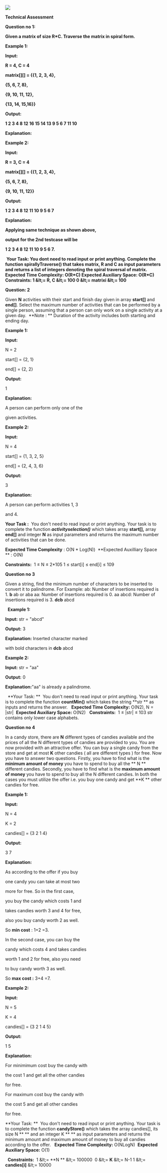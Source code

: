 ![](RackMultipart20210529-4-1b2jqa8_html_5eaf5f6bfe489e70.jpg)

**Technical Assessment**

**Question no 1:**

**Given a matrix of size R\*C. Traverse the matrix in spiral form.**

**Example 1:**

**Input:**

**R = 4, C = 4**

**matrix[][] = {{1, 2, 3, 4},**

  **{5, 6, 7, 8},**

  **{9, 10, 11, 12},**

  **{13, 14, 15,16}}**

**Output:**

**1 2 3 4 8 12 16 15 14 13 9 5 6 7 11 10**

**Explanation:**

**Example 2:**

**Input:**

**R = 3, C = 4**

**matrix[][] = {{1, 2, 3, 4},**

  **{5, 6, 7, 8},**

  **{9, 10, 11, 12}}**

**Output:**

**1 2 3 4 8 12 11 10 9 5 6 7**

**Explanation:**

**Applying same technique as shown above,**

**output for the 2nd testcase will be**

**1 2 3 4 8 12 11 10 9 5 6 7.**

 **Your Task: You dont need to read input or print anything. Complete the function spirallyTraverse() that takes matrix, R and C as input parameters and returns a list of integers denoting the spiral traversal of matrix.   Expected Time Complexity: O(R\*C) Expected Auxiliary Space: O(R\*C)  Constraints: 1 \&lt;= R, C \&lt;= 100 0 \&lt;= matrixi \&lt;= 100**

**Question: 2**

Given  **N**  activities with their start and finish day given in array **start[]** and **end[]**. Select the maximum number of activities that can be performed by a single person, assuming that a person can only work on a single activity at a given day.  **Note : ** Duration of the activity includes both starting and ending day.

**Example 1:**

**Input:**

N = 2

start[] = {2, 1}

end[] = {2, 2}

**Output:**

1

**Explanation:**

A person can perform only one of the

given activities.

**Example 2:**

**Input:**

N = 4

start[] = {1, 3, 2, 5}

end[] = {2, 4, 3, 6}

**Output:**

3

**Explanation:**

A person can perform activities 1, 3

and 4.

**Your Task :**  You don&#39;t need to read input or print anything. Your task is to complete the function _**activityselection()**_ which takes array **start[],** array **end[]** and integer  **N**  as input parameters and returns the maximum number of activities that can be done.

**Expected Time Complexity**  : O(N \* Log(N))  **Expected Auxilliary Space ** : O(N)

**Constraints:**  1 ≤ N ≤ 2\*105 1 ≤ start[i] ≤ end[i] ≤ 109

**Question no 3**

Given a string, find the minimum number of characters to be inserted to convert it to palindrome. For Example: ab: Number of insertions required is 1.  **b** ab or aba aa: Number of insertions required is 0. aa abcd: Number of insertions required is 3.  **dcb** abcd

  **Example 1:**

**Input:** str = &quot;abcd&quot;

**Output:** 3

**Explanation:** Inserted character marked

with bold characters in **dcb** abcd

**Example 2:**

**Input:** str = &quot;aa&quot;

**Output:** 0

**Explanation:**&quot;aa&quot; is already a palindrome.

  **Your Task:  **  You don&#39;t need to read input or print anything. Your task is to complete the function **countMin()** which takes the string  **str ** as inputs and returns the answer.   **Expected Time Complexity:**  O(N2), N = |str|  **Expected Auxiliary Space:**  O(N2)   **Constraints:**  1 ≤ |str| ≤ 103 str contains only lower case alphabets.

**Question no 4**

In a candy store, there are  **N**  different types of candies available and the prices of all the N different types of candies are provided to you. You are now provided with an attractive offer. You can buy a single candy from the store and get at most  **K**  other candies ( all are different types ) for free. Now you have to answer two questions. Firstly, you have to find what is the  **minimum amount of money**  you have to spend to buy all the ** N ** different candies. Secondly, you have to find what is the  **maximum amount of money**  you have to spend to buy all the N different candies. In both the cases you must utilize the offer i.e. you buy one candy and get  **K ** other candies for free.

**Example 1:**

**Input:**

N = 4

K = 2

candies[] = {3 2 1 4}

**Output:**

3 7

**Explanation:**

As according to the offer if you buy

one candy you can take at most two

more for free. So in the first case,

you buy the candy which costs 1 and

takes candies worth 3 and 4 for free,

also you buy candy worth 2 as well.

So **min cost** : 1+2 =3.

In the second case, you can buy the

candy which costs 4 and takes candies

worth 1 and 2 for free, also you need

to buy candy worth 3 as well.

So **max cost :** 3+4 =7.

**Example 2:**

**Input:**

N = 5

K = 4

candies[] = {3 2 1 4 5}

**Output:**

1 5

**Explanation:**

For minimimum cost buy the candy with

the cost 1 and get all the other candies

for free.

For maximum cost buy the candy with

the cost 5 and get all other candies

for free.

**Your Task:  **  You don&#39;t need to read input or print anything. Your task is to complete the function **candyStore()** which takes the array candies[], its size N ** ** and an integer K ** ** as input parameters and returns the minimum amount and maximum amount of money to buy all candies according to the offer.   **Expected Time Complexity:**  O(NLogN)  **Expected Auxiliary Space:**  O(1)

  **Constraints:**  1 \&lt;=  **N ** \&lt;= 100000  0 \&lt;=  **K**  \&lt;= N-1 1 \&lt;= **candies[i]** \&lt;= 10000
